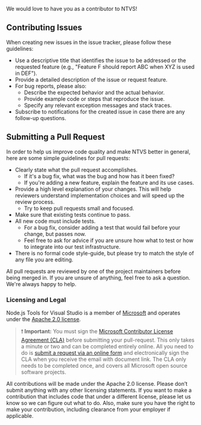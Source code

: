 We would love to have you as a contributor to NTVS!  

## Contributing Issues
When creating new issues in the issue tracker, please follow these guidelines:

- Use a descriptive title that identifies the issue to be addressed or the requested feature (e.g., "Feature F should report ABC when XYZ is used in DEF").
- Provide a detailed description of the issue or request feature.
- For bug reports, please also:
	- Describe the expected behavior and the actual behavior.
	- Provide example code or steps that reproduce the issue.
	- Specify any relevant exception messages and stack traces.
- Subscribe to notifications for the created issue in case there are any follow-up questions.


## Submitting a Pull Request
In order to help us improve code quality and make NTVS better in general, here are some simple guidelines for pull requests:

- Clearly state what the pull request accomplishes.
    - If it's a bug fix, what was the bug and how has it been fixed?
    - If you're adding a new feature, explain the feature and its use cases.
- Provide a high level explanation of your changes. This will help reviewers understand implementation choices and will speed up the review process.
    - Try to keep pull requests small and focused.
- Make sure that existing tests continue to pass.
- All new code must include tests.
    - For a bug fix, consider adding a test that would fail before your change, but passes now.
    - Feel free to ask for advice if you are unsure how what to test or how to integrate into our test infrastructure.
- There is no formal code style-guide, but please try to match the style of any file you are editing.

All pull requests are reviewed by one of the project maintainers before being merged in. If you are unsure of anything, feel free to ask a question. We're always happy to help.

### Licensing and Legal
Node.js Tools for Visual Studio is a member of [Microsoft](http://microsoft.github.io/) and operates under the [Apache 2.0 license](https://github.com/Microsoft/nodejstools/blob/master/LICENSE). 

> ❗ ️️**Important:** You must sign the [Microsoft Contributor License Agreement (CLA)][cla] before submitting your pull-request. This only takes a minute or two and can be completed entirely online. All you need to do is [submit a request via an online form][cla] and electronically sign the CLA when you receive the email with document link. The CLA only needs to be completed once, and covers all Microsoft open source software projects.

All contributions will be made under the Apache 2.0 license. Please don’t submit anything with any other licensing statements. If you want to make a contribution that includes code that under a different license, please let us know so we can figure out what to do. Also, make sure you have the right to make your contribution, including clearance from your employer if applicable.


[cla]: https://cla.microsoft.com/